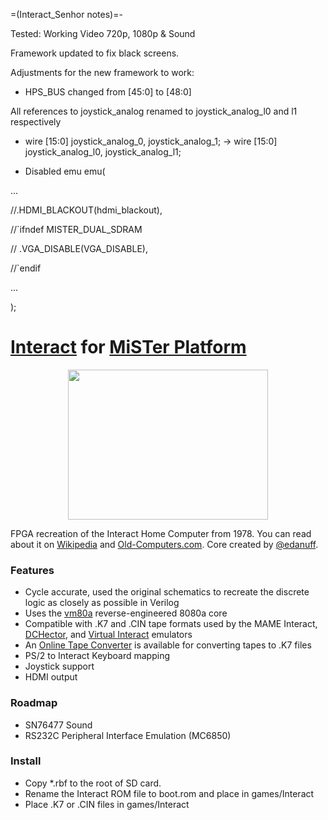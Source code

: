 =(Interact_Senhor notes)=-

Tested: Working Video 720p, 1080p & Sound

Framework updated to fix black screens.

Adjustments for the new framework to work:
- HPS_BUS changed from [45:0] to [48:0]

All references to joystick_analog renamed to joystick_analog_l0 and l1 respectively 
- wire [15:0] joystick_analog_0, joystick_analog_1;   ->   wire [15:0] joystick_analog_l0, joystick_analog_l1;


- Disabled
emu emu(

...

//.HDMI_BLACKOUT(hdmi_blackout),

//`ifndef MISTER_DUAL_SDRAM

//	.VGA_DISABLE(VGA_DISABLE),

//`endif

...

);

# [Interact](https://en.wikipedia.org/wiki/Interact_Home_Computer) for [MiSTer Platform](https://github.com/MiSTer-devel/Main_MiSTer/wiki)

<p align="center">
  <img width="320" height="240" src="https://user-images.githubusercontent.com/105246/129508473-bd14a5fa-3d2d-439b-a9a8-3a239660182f.gif">
</p>

FPGA recreation of the Interact Home Computer from 1978.  You can read about it on [Wikipedia](https://en.wikipedia.org/wiki/Interact_Home_Computer) and [Old-Computers.com](https://www.old-computers.com/museum/computer.asp?c=1004&st=1).  Core created by [@edanuff](https://github.com/edanuff).

### Features
- Cycle accurate, used the original schematics to recreate the discrete logic as closely as possible in Verilog
- Uses the [vm80a](https://github.com/1801BM1/vm80a) reverse-engineered 8080a core
- Compatible with .K7 and .CIN tape formats used by the MAME Interact, [DCHector](http://dchector.free.fr/index.html), and [Virtual Interact](http://www.geocities.ws/emucompboy/) emulators
- An [Online Tape Converter](https://interact-tape-converter.netlify.app/) is available for converting tapes to .K7 files
- PS/2 to Interact Keyboard mapping
- Joystick support
- HDMI output

### Roadmap
- SN76477 Sound
- RS232C Peripheral Interface Emulation (MC6850)

### Install
- Copy *.rbf to the root of SD card.<br/>
- Rename the Interact ROM file to boot.rom and place in games/Interact<br/>
- Place .K7 or .CIN files in games/Interact<br/>
